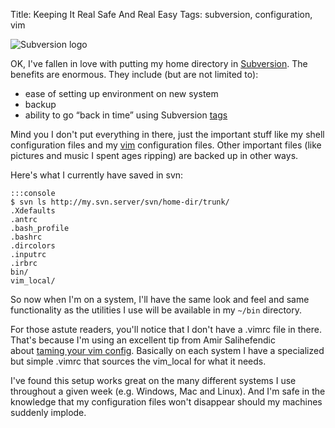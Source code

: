 Title: Keeping It Real Safe And Real Easy
Tags: subversion, configuration, vim

![Subversion logo]({filename}/images/7.png)

OK, I've fallen in love with putting my home directory in
[Subversion](http://subversion.tigris.org/ "A version control system to rival CVS").
The benefits are enormous. They include (but are not limited to):

-   ease of setting up environment on new system
-   backup
-   ability to go “back in time” using Subversion
    [tags](http://svnbook.red-bean.com/nightly/en/svn.branchmerge.tags.html "Tags rule")

Mind you I don't put everything in there, just the important stuff like
my shell configuration files and my
[vim](http://www.vim.org "The one true editor") configuration files.
Other important files (like pictures and music I spent ages ripping) are
backed up in other ways.

Here's what I currently have saved in svn:

    :::console
    $ svn ls http://my.svn.server/svn/home-dir/trunk/
    .Xdefaults
    .antrc
    .bash_profile
    .bashrc
    .dircolors
    .inputrc
    .irbrc
    bin/
    vim_local/

So now when I'm on a system, I'll have the same look and feel and same
functionality as the utilities I use will be available in my `~/bin`
directory.

For those astute readers, you'll notice that I don't have a .vimrc file
in there. That's because I'm using an excellent tip from Amir
Salihefendic\
about [taming your vim config](http://amix.dk/blog/viewEntry/162).
Basically on each system I have a specialized but simple .vimrc that
sources the vim\_local for what it needs.

I've found this setup works great on the many different systems I use
throughout a given week (e.g. Windows, Mac and Linux). And I'm safe in
the knowledge that my configuration files won't disappear should my
machines suddenly implode.

